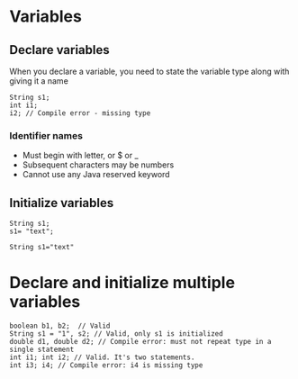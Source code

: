 # Variables

## Declare variables
When you declare a variable, you need to state the variable type along with giving it a
name

```
String s1;
int i1;
i2; // Compile error - missing type
```

### Identifier names 
* Must begin with letter, or $ or _
* Subsequent characters may be numbers
* Cannot use any Java reserved keyword

## Initialize variables
```
String s1;
s1= "text";

String s1="text"
```

# Declare and initialize multiple variables
```
boolean b1, b2;  // Valid
String s1 = "1", s2; // Valid, only s1 is initialized
double d1, double d2; // Compile error: must not repeat type in a single statement
int i1; int i2; // Valid. It's two statements.
int i3; i4; // Compile error: i4 is missing type
```


